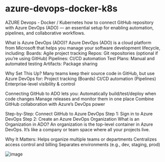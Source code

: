 # azure-devops-docker-k8s
AZURE Devops - Docker / Kubernetes
how to connect GitHub repository with Azure DevOps (ADO) — an essential setup for enabling automation, pipelines, and collaborative workflows.

What is Azure DevOps (ADO)?
Azure DevOps (ADO) is a cloud platform from Microsoft that helps you manage your software development lifecycle, including:
Boards: Agile project tracking
Repos: Git repositories (optional if you’re using GitHub)
Pipelines: CI/CD automation
Test Plans: Manual and automated testing
Artifacts: Package sharing

Why Set This Up?
Many teams keep their source code in GitHub, but use Azure DevOps for:
Project tracking (Boards)
CI/CD automation (Pipelines)
Enterprise-level visibility & control

Connecting GitHub to ADO lets you:
Automatically build/test/deploy when code changes
Manage releases and monitor them in one place
Combine GitHub collaboration with Azure’s DevOps power

Step-by-Step: Connect GitHub to Azure DevOps
Step 1: Sign in to Azure DevOps
 Step 2: Create an Azure DevOps Organization
 What is an Organization in ADO?
An organization is the top-level container in Azure DevOps. It’s like a company or team space where all your projects live.

Why It Matters:
Helps organize multiple teams or departments
Centralizes access control and billing
Separates environments (e.g., dev, staging, prod)

![image](https://github.com/user-attachments/assets/deb4242d-20fc-4d03-b7bd-376a8436ad9b)


